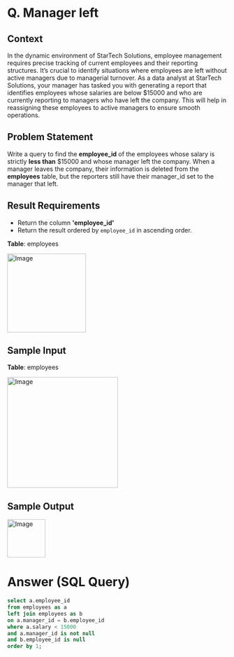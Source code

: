 # Q. Manager left

## Context

In the dynamic environment of StarTech Solutions, employee management requires precise tracking of current employees and their reporting structures.
It’s crucial to identify situations where employees are left without active managers due to managerial turnover.
As a data analyst at StarTech Solutions, your manager has tasked you with generating a report that identifies employees whose salaries 
are below $15000 and who are currently reporting to managers who have left the company. This will help in reassigning these employees to active managers to ensure smooth operations.

## Problem Statement

Write a query to find the **employee_id** of the employees whose salary is strictly **less than** $15000 and whose manager left the company.
When a manager leaves the company, their information is deleted from the **employees** table, but the reporters still have their manager_id set to the manager that left.

## Result Requirements

- Return the column **'employee_id'**
- Return the result ordered by `employee_id` in ascending order.

**Table**: employees

<img width="180" alt="Image" src="https://github.com/user-attachments/assets/3db6bd74-140d-4e80-afc5-b3934cc1d62e" />

## Sample Input

**Table**: employees

<img width="253" alt="Image" src="https://github.com/user-attachments/assets/3467f547-bdf8-4eb3-b7e0-9ac8a67eb93b" />

## Sample Output

<img width="87" alt="Image" src="https://github.com/user-attachments/assets/e4581ef4-4fc6-4511-a8a7-63822105c80c" />

# Answer (SQL Query)

```sql
select a.employee_id
from employees as a
left join employees as b
on a.manager_id = b.employee_id
where a.salary < 15000 
and a.manager_id is not null
and b.employee_id is null
order by 1;
